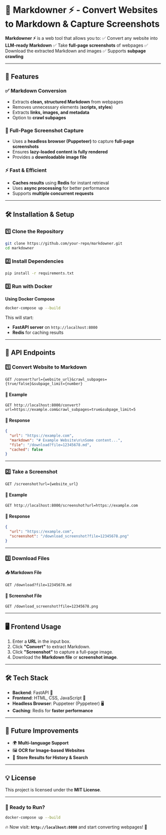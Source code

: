 # 📝 Markdowner ⚡ - Convert Websites to Markdown & Capture Screenshots

**Markdowner ⚡** is a web tool that allows you to:
✅ Convert any website into **LLM-ready Markdown**
✅ Take **full-page screenshots** of webpages
✅ Download the extracted Markdown and images
✅ Supports **subpage crawling**

---

## 🚀 Features
### ✅ **Markdown Conversion**
- Extracts **clean, structured Markdown** from webpages
- Removes unnecessary elements (**scripts, styles**)
- Extracts **links, images, and metadata**
- Option to **crawl subpages**

### 📸 **Full-Page Screenshot Capture**
- Uses a **headless browser (Puppeteer)** to capture **full-page screenshots**
- Ensures **lazy-loaded content is fully rendered**
- Provides a **downloadable image file**

### ⚡ **Fast & Efficient**
- **Caches results** using **Redis** for instant retrieval
- Uses **async processing** for better performance
- Supports **multiple concurrent requests**

---

## 🛠️ Installation & Setup
### **1️⃣ Clone the Repository**
```sh
git clone https://github.com/your-repo/markdowner.git
cd markdowner
```

### **2️⃣ Install Dependencies**
```sh
pip install -r requirements.txt
```

### **3️⃣ Run with Docker**
**Using Docker Compose**
```sh
docker-compose up --build
```
This will start:
- **FastAPI server** on `http://localhost:8000`
- **Redis** for caching results  

---

## 🎯 API Endpoints
### **1️⃣ Convert Website to Markdown**
```http
GET /convert?url={website_url}&crawl_subpages={true/false}&subpage_limit={number}
```
#### 📌 **Example**
```http
GET http://localhost:8000/convert?url=https://example.com&crawl_subpages=true&subpage_limit=5
```
#### 🔹 **Response**
```json
{
  "url": "https://example.com",
  "markdown": "# Example Website\n\nSome content...",
  "file": "/download?file=12345678.md",
  "cached": false
}
```

---

### **2️⃣ Take a Screenshot**
```http
GET /screenshot?url={website_url}
```
#### 📌 **Example**
```http
GET http://localhost:8000/screenshot?url=https://example.com
```
#### 🔹 **Response**
```json
{
  "url": "https://example.com",
  "screenshot": "/download_screenshot?file=12345678.png"
}
```

---

### **3️⃣ Download Files**
#### 📥 **Markdown File**
```http
GET /download?file=12345678.md
```
#### 📸 **Screenshot File**
```http
GET /download_screenshot?file=12345678.png
```

---

## 🖥️ Frontend Usage
1. Enter a **URL** in the input box.
2. Click **"Convert"** to extract Markdown.
3. Click **"Screenshot"** to capture a full-page image.
4. Download the **Markdown file** or **screenshot image**.

---
## 🛠️ Tech Stack
- **Backend**: FastAPI 🚀
- **Frontend**: HTML, CSS, JavaScript 📝
- **Headless Browser**: Puppeteer (Pyppeteer) 🖥️
- **Caching**: Redis for **faster performance**

---

## 📌 Future Improvements
- 🌍 **Multi-language Support**
- 🖼️ **OCR for Image-based Websites**
- 📂 **Store Results for History & Search**

---
## 💡 License
This project is licensed under the **MIT License**.

---

### 🚀 Ready to Run?
```sh
docker-compose up --build
```
🔥 Now visit: **`http://localhost:8000`** and start converting webpages! 🚀  
